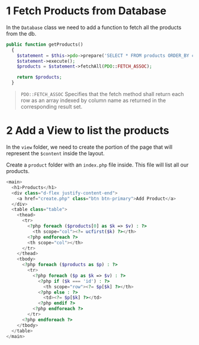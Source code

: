 # 1 Fetch Products from Database

In the `Database` class we need to add a function to fetch all the products from the db.

```php
public function getProducts()
  {
    $statement = $this->pdo->prepare('SELECT * FROM products ORDER_BY create_date DESC');
    $statement->execute();
    $products = $statement->fetchAll(PDO::FETCH_ASSOC);

    return $products;
  }
```

> `PDO::FETCH_ASSOC` Specifies that the fetch method shall return each row as an array indexed by column name as returned in the corresponding result set.

# 2 Add a View to list the products

In the `view` folder, we need to create the portion of the page that will represent the `$content` inside the layout.

Create a `product` folder with an `index.php` file inside.
This file will list all our products.

```php
<main>
  <h1>Products</h1>
  <div class="d-flex justify-content-end">
    <a href="create.php" class="btn btn-primary">Add Product</a>
  </div>
  <table class="table">
    <thead>
      <tr>
        <?php foreach ($products[0] as $k => $v) : ?>
          <th scope="col"><?= ucfirst($k) ?></th>
        <?php endforeach ?>
        <th scope="col"></th>
      </tr>
    </thead>
    <tbody>
      <?php foreach ($products as $p) : ?>
        <tr>
          <?php foreach ($p as $k => $v) : ?>
            <?php if ($k === 'id') : ?>
              <th scope="row"><?= $p[$k] ?></th>
            <?php else : ?>
              <td><?= $p[$k] ?></td>
            <?php endif ?>
          <?php endforeach ?>
        </tr>
      <?php endforeach ?>
    </tbody>
  </table>
</main>
```
